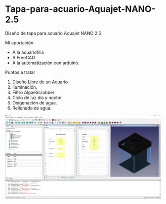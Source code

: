 # Tapa-para-acuario-Aquajet-NANO-2.5
Diseño de tapa para acuario Aquajet NANO 2.5 


Mi aportación: 
- A la acuariofilia
- A FreeCAD
- A la automatización con arduino.

Puntos a tratar

1. Diseño Libre de un Acuario
2. Iluminación.
3. Filtro AlgaeScrubber
4. Ciclo de luz día y noche.  
5. Oxigenación de agua.  
6. Rellenado de agua.  

![Acuario Libre](https://github.com/berserkdesign/Acuario-Libre/blob/master/Demo.PNG)




